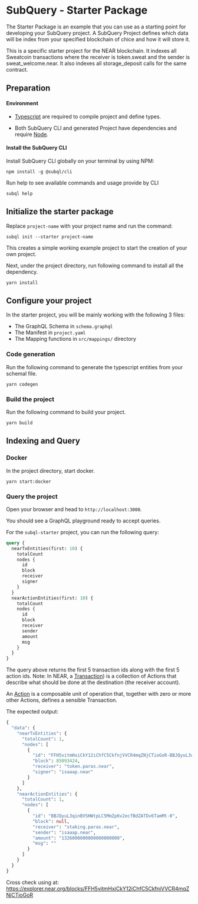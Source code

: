 # SubQuery - Starter Package

The Starter Package is an example that you can use as a starting point for developing your SubQuery project. A SubQuery Project defines which data will be index from your specified blockchain of chice and how it will store it.

This is a specific starter project for the NEAR blockchain. It indexes all Sweatcoin transactions where the receiver is token.sweat and the sender is sweat_welcome.near. It also indexes all storage_deposit calls for the same contract.

## Preparation

#### Environment

- [Typescript](https://www.typescriptlang.org/) are required to compile project and define types.

- Both SubQuery CLI and generated Project have dependencies and require [Node](https://nodejs.org/en/).

#### Install the SubQuery CLI

Install SubQuery CLI globally on your terminal by using NPM:

```
npm install -g @subql/cli
```

Run help to see available commands and usage provide by CLI

```
subql help
```

## Initialize the starter package

Replace `project-name` with your project name and run the command:

```
subql init --starter project-name
```

This creates a simple working example project to start the creation of your own project. 

Next, under the project directory, run following command to install all the dependency.

```
yarn install
```

## Configure your project

In the starter project, you will be mainly working with the following 3 files:

- The GraphQL Schema in `schema.graphql`
- The Manifest in `project.yaml`
- The Mapping functions in `src/mappings/` directory

### Code generation

Run the following command to generate the typescript entities from your schemal file.

```
yarn codegen
```

### Build the project

Run the following command to build your project.

```
yarn build
```

## Indexing and Query

### Docker

In the project directory, start docker.

```
yarn start:docker
```

### Query the project

Open your browser and head to `http://localhost:3000`.

You should see a GraphQL playground ready to accept queries.

For the `subql-starter` project, you can run the following query:

```graphql
query {
  nearTxEntities(first: 10) {
    totalCount
    nodes {
      id
      block
      receiver
      signer
    }
  }
  nearActionEntities(first: 10) {
    totalCount
    nodes {
      id
      block
      receiver
      sender
      amount
      msg
    }
  }
}
```

The query above returns the first 5 transaction ids along with the first 5 action ids. Note: In NEAR, a [Transaction](https://docs.near.org/concepts/basics/transactions/overview#transaction)) is a collection of Actions that describe what should be done at the destination (the receiver account).

An [Action](https://docs.near.org/concepts/basics/transactions/overview#action) is a composable unit of operation that, together with zero or more other Actions, defines a sensible Transaction. 

The expected output:

```graphql
{
  "data": {
    "nearTxEntities": {
      "totalCount": 1,
      "nodes": [
        {
          "id": "FFH5vitmHxiCkY12iChfC5CkfnjVVCR4mqZNjCTioGoR-BBJQyuL3qinBVSHWtpLC5MmZp6v2ecfBdZATDv6TamMt",
          "block": 85093424,
          "receiver": "token.paras.near",
          "signer": "isaaap.near"
        }
      ]
    },
    "nearActionEntities": {
      "totalCount": 1,
      "nodes": [
        {
          "id": "BBJQyuL3qinBVSHWtpLC5MmZp6v2ecfBdZATDv6TamMt-0",
          "block": null,
          "receiver": "staking.paras.near",
          "sender": "isaaap.near",
          "amount": "1326000000000000000000",
          "msg": ""
        }
      ]
    }
  }
}
```

Cross check using at: https://explorer.near.org/blocks/FFH5vitmHxiCkY12iChfC5CkfnjVVCR4mqZNjCTioGoR